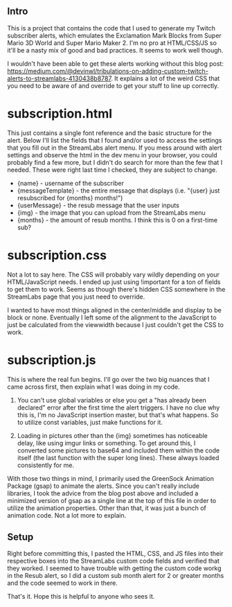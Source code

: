 ## Intro

This is a project that contains the code that I used to generate my Twitch  subscriber alerts, which emulates the Exclamation Mark Blocks from Super Mario 3D World and Super Mario Maker 2. I'm no pro at HTML/CSS/JS so it'll be a nasty mix of good and bad practices. It seems to work well though.

I wouldn't have been able to get these alerts working without this blog post: https://medium.com/@devinwl/tribulations-on-adding-custom-twitch-alerts-to-streamlabs-4130438b8787. It explains a lot of the weird CSS that you need to be aware of and override to get your stuff to line up correctly.


# subscription.html

This just contains a single font reference and the basic structure for the alert. Below I'll list the fields that I found and/or used to access the settings that you fill out in the StreamLabs alert menu. If you mess around with alert settings and observe the html in the dev menu in your browser, you could probably find a few more, but I didn't do search for more than the few that I needed. These were right last time I checked, they are subject to change.

- {name} - username of the subscriber
- {messageTemplate} - the entire message that displays (i.e. "{user} just resubscribed for {months} months!")
- {userMessage} - the resub message that the user inputs
- {img} - the image that you can upload from the StreamLabs menu
- {months} - the amount of resub months. I think this is 0 on a first-time sub?


# subscription.css

Not a lot to say here. The CSS will probably vary wildly depending on your HTML/JavaScript needs. I ended up just using !important for a ton of fields to get them to work. Seems as though there's hidden CSS somewhere in the StreamLabs page that you just need to override. 

I wanted to have most things aligned in the center/middle and display to be block or none. Eventually I left some of the alignment to the JavaScript to just be calculated from the viewwidth because I just couldn't get the CSS to work. 


# subscription.js

This is where the real fun begins. I'll go over the two big nuances that I came across first, then explain what I was doing in my code.

1. You can't use global variables or else you get a "has already been declared" error after the first time the alert triggers. I have no clue why this is, I'm no JavaScript insertion master, but that's what happens. So to utilize const variables, just make functions for it.

2. Loading in pictures other than the {img} sometimes has noticeable delay, like using imgur links or something. To get around this, I converted some pictures to base64 and included them within the code itself (the last function with the super long lines). These always loaded consistently for me.

With those two things in mind, I primarily used the GreenSock Animation Package (gsap) to animate the alerts. Since you can't really include libraries, I took the advice from the blog post above and included a minimized version of gsap as a single line at the top of this file in order to utilize the animation properties. Other than that, it was just a bunch of animation code. Not a lot more to explain.


## Setup

Right before committing this, I pasted the HTML, CSS, and JS files into their respective boxes into the StreamLabs custom code fields and verified that they worked. I seemed to have trouble with getting the custom code workg in the Resub alert, so I did a custom sub month alert for 2 or greater months and the code seemed to work in there.

That's it. Hope this is helpful to anyone who sees it.